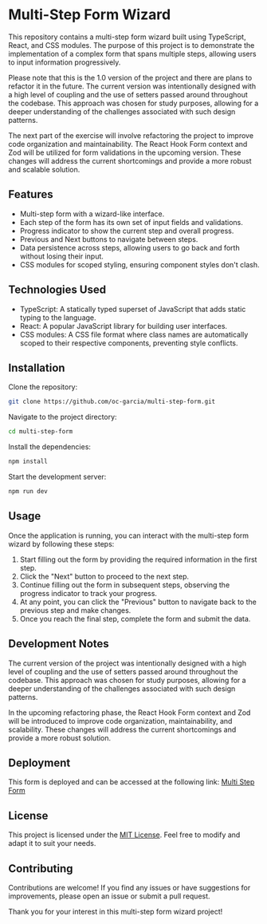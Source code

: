 # Multi-Step Form Wizard

This repository contains a multi-step form wizard built using TypeScript, React, and CSS modules. The purpose of this project is to demonstrate the implementation of a complex form that spans multiple steps, allowing users to input information progressively.

Please note that this is the 1.0 version of the project and there are plans to refactor it in the future. The current version was intentionally designed with a high level of coupling and the use of setters passed around throughout the codebase. This approach was chosen for study purposes, allowing for a deeper understanding of the challenges associated with such design patterns.

The next part of the exercise will involve refactoring the project to improve code organization and maintainability. The React Hook Form context and Zod will be utilized for form validations in the upcoming version. These changes will address the current shortcomings and provide a more robust and scalable solution.

## Features

- Multi-step form with a wizard-like interface.
- Each step of the form has its own set of input fields and validations.
- Progress indicator to show the current step and overall progress.
- Previous and Next buttons to navigate between steps.
- Data persistence across steps, allowing users to go back and forth without losing their input.
- CSS modules for scoped styling, ensuring component styles don't clash.

## Technologies Used

- TypeScript: A statically typed superset of JavaScript that adds static typing to the language.
- React: A popular JavaScript library for building user interfaces.
- CSS modules: A CSS file format where class names are automatically scoped to their respective components, preventing style conflicts.

## Installation

Clone the repository:

```bash
git clone https://github.com/oc-garcia/multi-step-form.git
```

Navigate to the project directory:

```bash
cd multi-step-form
```

Install the dependencies:

```bash
npm install
```

Start the development server:

```bash
npm run dev
```

## Usage

Once the application is running, you can interact with the multi-step form wizard by following these steps:

1. Start filling out the form by providing the required information in the first step.
2. Click the "Next" button to proceed to the next step.
3. Continue filling out the form in subsequent steps, observing the progress indicator to track your progress.
4. At any point, you can click the "Previous" button to navigate back to the previous step and make changes.
5. Once you reach the final step, complete the form and submit the data.

## Development Notes

The current version of the project was intentionally designed with a high level of coupling and the use of setters passed around throughout the codebase. This approach was chosen for study purposes, allowing for a deeper understanding of the challenges associated with such design patterns.

In the upcoming refactoring phase, the React Hook Form context and Zod will be introduced to improve code organization, maintainability, and scalability. These changes will address the current shortcomings and provide a more robust solution.

## Deployment

This form is deployed and can be accessed at the following link: [Multi Step Form](https://multi-step-form-oc-garcia.vercel.app/)

## License

This project is licensed under the [MIT License](LICENSE). Feel free to modify and adapt it to suit your needs.

## Contributing

Contributions are welcome! If you find any issues or have suggestions for improvements, please open an issue or submit a pull request.

Thank you for your interest in this multi-step form wizard project!


